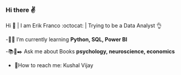 ### Hi there :v:

<!--
**ErikFranco207/ErikFranco207** is a ✨ _special_ ✨ repository because its `README.md` (this file) appears on your GitHub profile.

Here are some ideas to get you started:

- 🔭 I’m currently working on ...
- 🌱 I’m currently learning ...
- 👯 I’m looking to collaborate on ...
- 🤔 I’m looking for help with ...
- 💬 Ask me about ...
- 📫 How to reach me: ...
- 😄 Pronouns: ...
- ⚡ Fun fact: ...
-->

<hi align="center">Hi :call_me_hand: | I am Erik Franco :octocat: | Trying to be a Data Analyst :ok_hand:</h1>

-:man_student: I’m currently learning <strong> Python, SQL, Power BI </strong>

-:books::open_book::black_nib: Ask me about Books <strong> psychology, neuroscience, economics </strong>

- :e-mail:How to reach me: <a herf="https://www.linkedin.com/in/erik-rodr%C3%ADguez-franco-312784144/" target="_blank">Kushal Vijay</a>
